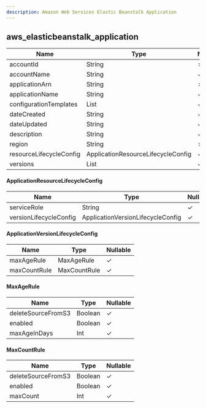 ```yaml
---
description: Amazon Web Services Elastic Beanstalk Application
---
```

aws_elasticbeanstalk_application
--------------------------------

| **Name**                | **Type**                           | **Nullable** |
| ----------------------- | ---------------------------------- | ------------ |
| accountId               | String                             | &cross;      |
| accountName             | String                             | &check;      |
| applicationArn          | String                             | &cross;      |
| applicationName         | String                             | &check;      |
| configurationTemplates  | List<String>                       | &check;      |
| dateCreated             | String                             | &check;      |
| dateUpdated             | String                             | &check;      |
| description             | String                             | &check;      |
| region                  | String                             | &cross;      |
| resourceLifecycleConfig | ApplicationResourceLifecycleConfig | &check;      |
| versions                | List<String>                       | &check;      |

#### ApplicationResourceLifecycleConfig
| **Name**               | **Type**                          | **Nullable** |
| ---------------------- | --------------------------------- | ------------ |
| serviceRole            | String                            | &check;      |
| versionLifecycleConfig | ApplicationVersionLifecycleConfig | &check;      |

#### ApplicationVersionLifecycleConfig
| **Name**     | **Type**     | **Nullable** |
| ------------ | ------------ | ------------ |
| maxAgeRule   | MaxAgeRule   | &check;      |
| maxCountRule | MaxCountRule | &check;      |

#### MaxAgeRule
| **Name**           | **Type** | **Nullable** |
| ------------------ | -------- | ------------ |
| deleteSourceFromS3 | Boolean  | &check;      |
| enabled            | Boolean  | &check;      |
| maxAgeInDays       | Int      | &check;      |

#### MaxCountRule
| **Name**           | **Type** | **Nullable** |
| ------------------ | -------- | ------------ |
| deleteSourceFromS3 | Boolean  | &check;      |
| enabled            | Boolean  | &check;      |
| maxCount           | Int      | &check;      |
